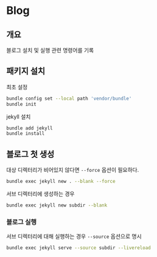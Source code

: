 # Blog

## 개요

블로그 설치 및 실행 관련 명령어를 기록

## 패키지 설치

최초 설정

```bash
bundle config set --local path 'vendor/bundle'
bundle init
```

jekyll 설치

```bash
bundle add jekyll
bundle install
```

## 블로그 첫 생성

대상 디렉터리가 비어있지 않다면 `--force` 옵션이 필요하다.

```bash
bundle exec jekyll new . --blank --force
```

서브 디렉터리에 생성하는 경우

```bash
bundle exec jekyll new subdir --blank
```

### 블로그 실행

서브 디렉터리에 대해 실행하는 경우 `--source` 옵션으로 명시

```bash
bundle exec jekyll serve --source subdir --livereload
```